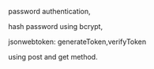
password authentication,

hash password using bcrypt,

jsonwebtoken: generateToken,verifyToken

using post and get method.
